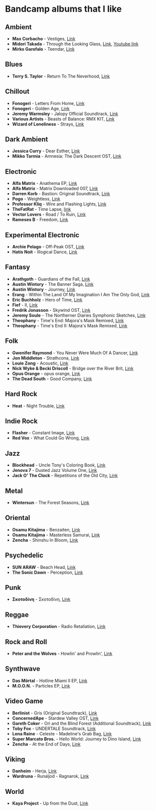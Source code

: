 Bandcamp albums that I like
===========================

Ambient	
-------

  * **Max Corbacho** - Vestiges, [Link](https://maxcorbacho.bandcamp.com/album/vestiges)
  * **Midori Takada** - Through the Looking Glass, [Link](https://wrwtfww.com/album/through-the-looking-glass), [Youtube link](https://www.youtube.com/watch?v=eGjHJOnmDZA)
  * **Mirko Garofalo** - Teendar, [Link](https://mirkogarofalo.bandcamp.com/album/teendar)

Blues
-----

  * **Terry S. Taylor** - Return To The Neverhood, [Link](https://danielamosboots.bandcamp.com/album/return-to-the-neverhood)

Chillout
--------

  * **Fonogeri** - Letters From Home, [Link](https://fonogeri.bandcamp.com/album/letters-from-home)
  * **Fonogeri** - Golden Age, [Link](https://fonogeri.bandcamp.com/album/golden-age)
  * **Jeremy Warmsley** - Jalopy Official Soundtrack, [Link](https://jeremywarmsley.bandcamp.com/album/jalopy-official-soundtrack)
  * **Various Artists** - Beasts of Balance: RMX KIT, [Link](http://music.disasterpeace.com/album/beasts-of-balance-rmx-kit)
  * **Wizard of Loneliness** - Strays, [Link](https://halcyontapes.bandcamp.com/album/strays)

Dark Ambient
------------

  * **Jessica Curry** - Dear Esther, [Link](https://jessicacurry.bandcamp.com/album/dear-esther)
  * **Mikko Tarmia** - Amnesia: The Dark Descent OST, [Link](https://mikkotarmia.bandcamp.com/album/amnesia-the-dark-descent-ost)

Electronic
----------

  * **Alfa Matrix** - Anathema EP, [Link](https://alfamatrix.bandcamp.com/album/anathema-ep)
  * **Alfa Matrix** - Matrix Downloaded 007, [Link](https://alfamatrix.bandcamp.com/album/matrix-downloaded-007)
  * **Darren Korb** - Bastion: Original Soundtrack, [Link](https://supergiantgames.bandcamp.com/album/bastion-original-soundtrack)
  * **Pogo** - Weightless, [Link](https://pogomix.bandcamp.com/album/weightless)
  * **Professor Kliq** - Wire and Flashing Lights, [Link](https://professorkliq.bandcamp.com/album/wire-and-flashing-lights)
  * **TheFatRat** - Time Lapse, [link](https://thefatrat.bandcamp.com/track/time-lapse)
  * **Vector Lovers** - Road / To Ruin, [Link](https://vectorlovers.bandcamp.com/album/road-to-ruin)
  * **Rameses B** - Freedom, [Link](https://ramesesb.bandcamp.com/album/freedom)

Experimental Electronic
-----------------------

  * **Archie Pelago** - Off-Peak OST, [Link](https://archiepelago.bandcamp.com/album/off-peak-ost)
  * **Hatis Noit** - Illogical Dance, [Link](https://hatisnoit.bandcamp.com/album/illogical-dance)

Fantasy
-------

  * **Arathgoth** - Guardians of the Fall, [Link](https://arathgoth.bandcamp.com/album/guardians-of-the-fall)
  * **Austin Wintory** - The Banner Saga, [Link](https://austinwintory.bandcamp.com/album/the-banner-saga)
  * **Austin Wintory** - Journey, [Link](https://austinwintory.bandcamp.com/album/journey)
  * **Erang** - Within The Land Of My Imagination I Am The Only God, [Link](https://erang.bandcamp.com/album/within-the-land-of-my-imagination-i-am-the-only-god)
  * **Eric Buchholz** - Hero of Time, [Link](https://ericbuchholz.bandcamp.com/album/hero-of-time-music-from-the-legend-of-zelda-ocarina-of-time)
  * **Fief** - II, [Link](https://fief.bandcamp.com/album/ii)
  * **Fredrik Jonasson** - Skywind OST, [Link](https://jonassonfredrik.bandcamp.com/album/skywind-ost-fredrik-jonasson)
  * **Jeremy Soule** - The Northerner Diaries Symphonic Sketches, [Link](https://jeremysoule.bandcamp.com/album/the-northerner-diaries-symphonic-sketches)
  * **Theophany** - Time's End: Majora's Mask Remixed, [Link](https://theophany-rmx.bandcamp.com/album/times-end-majoras-mask-remixed)
  * **Theophany** - Time's End II: Majora's Mask Remixed, [Link](https://theophany-rmx.bandcamp.com/album/times-end-ii-majoras-mask-remixed)

Folk
----

  * **Gwenifer Raymond** - You Never Were Much Of A Dancer, [Link](https://tompkinssquare.bandcamp.com/album/you-never-were-much-of-a-dancer)
  * **Jon Middleton** - Strathcona, [Link](https://jonmiddleton.bandcamp.com/album/strathcona)
  * **Louie Zong** - Acoustic, [Link](https://louiezong.bandcamp.com/album/acoustic)
  * **Nick Wyke & Becki Driscoll** - Bridge over the River Brit, [Link](https://nickwykeandbeckidriscoll.bandcamp.com/album/bridge-over-the-river-brit)
  * **Opus Orange** - opus orange, [Link](https://opusorange.bandcamp.com/album/opus-orange)
  * **The Dead South** - Good Company, [Link](https://thedeadsouth.bandcamp.com/album/good-company)


Hard Rock
---------

 * **Heat** - Night Trouble, [Link](https://heatbandofficial.bandcamp.com/album/night-trouble)

Indie Rock
----------

* **Flasher** - Constant Image, [Link](https://flasherdc.bandcamp.com/album/constant-image)
* **Red Vox** - What Could Go Wrong, [Link](https://vine.bandcamp.com/album/what-could-go-wrong)

Jazz
----

  * **Blockhead** - Uncle Tony's Coloring Book, [Link](https://blockheadnyc.bandcamp.com/album/uncle-tonys-coloring-book-2)
  * **Jenova 7** - Dusted Jazz Volume One, [Link](http://jenova7.com/album/dusted-jazz-volume-one)
  * **Jack O' The Clock** - Repetitions of the Old City, [Link](https://jackotheclock.bandcamp.com/album/repetitions-of-the-old-city-ii)

Metal
-----

  * **Wintersun** - The Forest Seasons, [Link](https://wintersun.bandcamp.com/album/the-forest-seasons)

Oriental
--------

  * **Osamu Kitajima** - Benzaiten, [Link](https://merlinsnoserecords.bandcamp.com/album/benzaiten)
  * **Osamu Kitajima** - Masterless Samurai, [Link](https://merlinsnoserecords.bandcamp.com/album/masterless-samurai)
  * **Zencha** - Shinshu In Bloom, [Link](https://zencha.bandcamp.com/album/shinshu-in-bloom)

Psychedelic
-----------

  * **SUN ARAW** - Beach Head, [Link](https://sunaraw.bandcamp.com/album/beach-head)
  * **The Sonic Dawn** - Perception, [Link](https://thesonicdawn.bandcamp.com/album/perception)

Punk
----

  * **Σκοτοδίνη** - Σκοτοδίνη, [Link](https://skotodini.bandcamp.com/album/--2)

Reggae
------

  * **Thievery Corporation** - Radio Retaliation, [Link](https://thieverycorporation.bandcamp.com/album/radio-retaliation)

Rock and Roll
-------------

  * **Peter and the Wolves** - Howlin' and Prowlin', [Link](https://peterandthewolvesband.bandcamp.com/album/howlin-and-prowlin)

Synthwave
---------

  * **Das Mörtal** - Hotline Miami II EP, [Link](https://dasmortal.bandcamp.com/album/hotline-miami-ii-ep)
  * **M.O.O.N.** - Particles EP, [Link](https://music.musicofthemoon.com/album/particles-ep)

Video Game
----------

  * **Berlinist** - Gris (Original Soundtrack), [Link](https://berlinistband.bandcamp.com/album/gris-original-soundtrack)
  * **ConcernedApe** - Stardew Valley OST, [Link](https://concernedape.bandcamp.com/album/stardew-valley-ost)
  * **Gareth Coker** - Ori and the Blind Forest (Additional Soundtrack), [Link](https://garethcoker.bandcamp.com/album/ori-and-the-blind-forest-additional-soundtrack)
  * **Toby Fox** - UNDERTALE Soundtrack, [Link](https://tobyfox.bandcamp.com/album/undertale-soundtrack)
  * **Lena Raine** - Celeste - Madeline's Grab Bag, [Link](https://radicaldreamland.bandcamp.com/album/celeste-madelines-grab-bag)
  * **Super Marcato Bros.** - Hello World: Journey to Dino Island, [Link](https://supermarcatobros.bandcamp.com/album/hello-world-journey-to-dino-island)
  * **Zencha** - At the End of Days, [Link](https://zencha.bandcamp.com/album/at-the-end-of-days-2)

Viking
------

  * **Danheim** - Herja, [Link](https://danheim.bandcamp.com/album/herja)
  * **Wardruna** - Runaljod - Ragnarok, [Link](https://wardruna.bandcamp.com/album/runaljod-ragnarok)

World
-----

  * **Kaya Project** - Up from the Dust, [Link](https://sebtaylor.bandcamp.com/album/up-from-the-dust)
